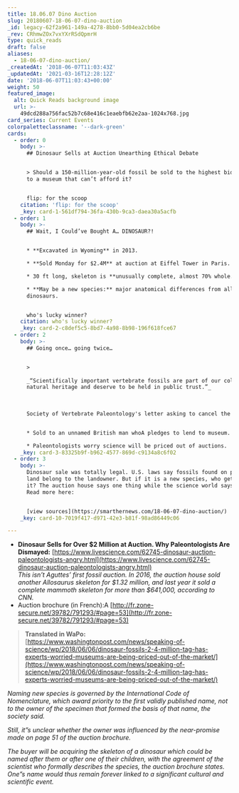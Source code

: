 ```yaml
---
title: 18.06.07 Dino Auction
slug: 20180607-18-06-07-dino-auction
_id: legacy-62f2a961-149a-4278-8bb0-5d04ea2cb6be
_rev: CRhmwZOx7vxYXrRSdQpmrH
type: quick_reads
draft: false
aliases:
  - 18-06-07-dino-auction/
_createdAt: '2018-06-07T11:03:43Z'
_updatedAt: '2021-03-16T12:28:12Z'
date: '2018-06-07T11:03:43+00:00'
weight: 50
featured_image:
  alt: Quick Reads background image
  url: >-
    49dcd288a756fac52b7c68e416c1eaebfb62e2aa-1024x768.jpg
card_series: Current Events
colorpaletteclassname: '--dark-green'
cards:
  - order: 0
    body: >-
      ## Dinosaur Sells at Auction Unearthing Ethical Debate


      > Should a 150-million-year-old fossil be sold to the highest bidder? Or
      to a museum that can’t afford it?


      flip: for the scoop
    citation: 'flip: for the scoop'
    _key: card-1-561df794-36fa-430b-9ca3-daea30a5acfb
  - order: 1
    body: >-
      ## Wait, I Could’ve Bought A… DINOSAUR?!


      * **Excavated in Wyoming** in 2013.

      * **Sold Monday for $2.4M** at auction at Eiffel Tower in Paris.

      * 30 ft long, skeleton is **unusually complete, almost 70% whole.**

      * **May be a new species:** major anatomical differences from all known
      dinosaurs.


      who's lucky winner?
    citation: who's lucky winner?
    _key: card-2-c8def5c5-8bd7-4a98-8b98-196f618fce67
  - order: 2
    body: >-
      ## Going once… going twice…


      >   
        
      _“Scientifically important vertebrate fossils are part of our collective
      natural heritage and deserve to be held in public trust.”_  
        
        
        
      Society of Vertebrate Paleontology's letter asking to cancel the auction.


      * Sold to an unnamed British man whoA pledges to lend to museum.

      * Paleontologists worry science will be priced out of auctions.
    _key: card-3-83325b9f-b962-4577-869d-c9134a8c6f02
  - order: 3
    body: >-
      Dinosaur sale was totally legal. U.S. laws say fossils found on private
      land belong to the landowner. But if it is a new species, who gets to name
      it? The auction house says one thing while the science world says another.
      Read more here:


      [view sources](https://smarthernews.com/18-06-07-dino-auction/)
    _key: card-10-7019f417-d971-42e3-b81f-98ad86449c06

---
```

* **Dinosaur Sells for Over $2 Million at Auction. Why Paleontologists Are Dismayed:** [https://www.livescience.com/62745-dinosaur-auction-paleontologists-angry.html](https://www.livescience.com/62745-dinosaur-auction-paleontologists-angry.html)  
_This isn’t Aguttes’ first fossil auction. In 2016, the auction house sold another Allosaurus skeleton for $1.32 million, and last year it sold a complete mammoth skeleton for more than $641,000, according to CNN._
* Auction brochure (in French):A [http://fr.zone-secure.net/39782/791293/#page=53](http://fr.zone-secure.net/39782/791293/#page=53)

> **Translated in WaPo:** [https://www.washingtonpost.com/news/speaking-of-science/wp/2018/06/06/dinosaur-fossils-2-4-million-tag-has-experts-worried-museums-are-being-priced-out-of-the-market/](https://www.washingtonpost.com/news/speaking-of-science/wp/2018/06/06/dinosaur-fossils-2-4-million-tag-has-experts-worried-museums-are-being-priced-out-of-the-market/)  
  
  
  
_Naming new species is governed by the International Code of Nomenclature, which award priority to the first validly published name, not to the owner of the specimen that formed the basis of that name, the society said._  
  
  
  
_Still, it”s unclear whether the owner was influenced by the near-promise made on page 51 of the auction brochure._  
  
  
  
_The buyer will be acquiring the skeleton of a dinosaur which could be named after them or after one of their children, with the agreement of the scientist who formally describes the species, the auction brochure states. One”s name would thus remain forever linked to a significant cultural and scientific event._